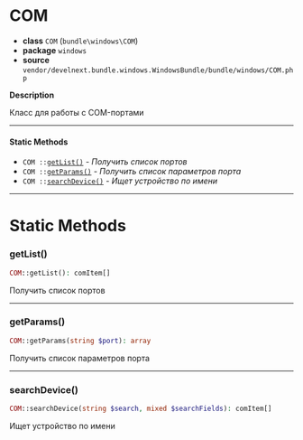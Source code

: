 # COM

- **class** `COM` (`bundle\windows\COM`)
- **package** `windows`
- **source** `vendor/develnext.bundle.windows.WindowsBundle/bundle/windows/COM.php`

**Description**

Класс для работы с COM-портами

---

#### Static Methods

- `COM ::`[`getList()`](#method-getlist) - _Получить список портов_
- `COM ::`[`getParams()`](#method-getparams) - _Получить список параметров порта_
- `COM ::`[`searchDevice()`](#method-searchdevice) - _Ищет устройство по имени_

---
# Static Methods

<a name="method-getlist"></a>

### getList()
```php
COM::getList(): comItem[]
```
Получить список портов

---

<a name="method-getparams"></a>

### getParams()
```php
COM::getParams(string $port): array
```
Получить список параметров порта

---

<a name="method-searchdevice"></a>

### searchDevice()
```php
COM::searchDevice(string $search, mixed $searchFields): comItem[]
```
Ищет устройство по имени
